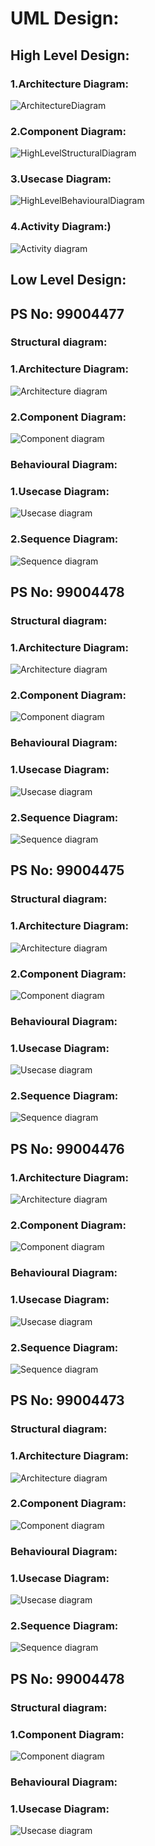 # UML Design:

## High Level Design:

### 1.Architecture Diagram:

![ArchitectureDiagram](https://github.com/GENESIS2021Q1/sdlc-team-17/blob/main/2_Design/High%20Level%20Design/Architecture%20diagram.png)

### 2.Component Diagram:

![HighLevelStructuralDiagram](https://github.com/GENESIS2021Q1/sdlc-team-17/blob/main/2_Design/High%20Level%20Design/component%20diagram.png)

### 3.Usecase Diagram:
![HighLevelBehaviouralDiagram](https://github.com/GENESIS2021Q1/sdlc-team-17/blob/main/2_Design/High%20Level%20Design/use%20case%20diagram.png)

### 4.Activity Diagram:)
![Activity diagram](https://github.com/GENESIS2021Q1/sdlc-team-17/blob/main/2_Design/High%20Level%20Design/activity%20diagram.png)

## Low Level Design:
## PS No: 99004477

### Structural diagram:
### 1.Architecture Diagram:
![Architecture diagram](https://github.com/GENESIS2021Q1/sdlc-team-17/blob/main/2_Design/Low%20level%20Design/User%20Input/Architecture%20diagram.png)

### 2.Component Diagram:
![Component diagram](https://github.com/GENESIS2021Q1/sdlc-team-17/blob/main/2_Design/Low%20level%20Design/User%20Input/component(1)%20diagram.png)

### Behavioural Diagram:
### 1.Usecase Diagram:
![Usecase diagram](https://github.com/GENESIS2021Q1/sdlc-team-17/blob/main/2_Design/Low%20level%20Design/User%20Input/use%20case%20diagram.png)

### 2.Sequence Diagram:
![Sequence diagram](https://github.com/GENESIS2021Q1/sdlc-team-17/blob/main/2_Design/Low%20level%20Design/User%20Input/Sequence%20diagram.png)


## PS No: 99004478

### Structural diagram:
### 1.Architecture Diagram:
![Architecture diagram](https://github.com/GENESIS2021Q1/sdlc-team-17/blob/main/2_Design/Low%20level%20Design/User%20Loan%20choice/Architecture.png)

### 2.Component Diagram:
![Component diagram](https://github.com/GENESIS2021Q1/sdlc-team-17/blob/main/2_Design/Low%20level%20Design/User%20Loan%20choice/Component.png)

### Behavioural Diagram:
### 1.Usecase Diagram:
![Usecase diagram](https://github.com/GENESIS2021Q1/sdlc-team-17/blob/main/2_Design/Low%20level%20Design/User%20Loan%20choice/Usecase.png)

### 2.Sequence Diagram:
![Sequence diagram](https://github.com/GENESIS2021Q1/sdlc-team-17/blob/main/2_Design/Low%20level%20Design/User%20Loan%20choice/Sequence.png)


## PS No: 99004475

### Structural diagram:
### 1.Architecture Diagram:
![Architecture diagram](https://github.com/GENESIS2021Q1/sdlc-team-17/blob/main/2_Design/Low%20level%20Design/Old%20user%20input/architecture%20diagram.png)

### 2.Component Diagram:
![Component diagram](https://github.com/GENESIS2021Q1/sdlc-team-17/blob/main/2_Design/Low%20level%20Design/Old%20user%20input/component%20diagram.png)

### Behavioural Diagram:
### 1.Usecase Diagram:
![Usecase diagram](https://github.com/GENESIS2021Q1/sdlc-team-17/blob/main/2_Design/Low%20level%20Design/Old%20user%20input/usecase%20diagram.png)

### 2.Sequence Diagram:
![Sequence diagram](https://github.com/GENESIS2021Q1/sdlc-team-17/blob/main/2_Design/Low%20level%20Design/Old%20user%20input/sequence%20diagram.png)




## PS No: 99004476

### 1.Architecture Diagram:
![Architecture diagram](https://github.com/GENESIS2021Q1/sdlc-team-17/blob/main/2_Design/Low%20level%20Design/New%20user%20input/architecture%20diagram.png)

### 2.Component Diagram:
![Component diagram](https://github.com/GENESIS2021Q1/sdlc-team-17/blob/main/2_Design/Low%20level%20Design/New%20user%20input/component%20diagram.png)

### Behavioural Diagram:
### 1.Usecase Diagram:
![Usecase diagram](https://github.com/GENESIS2021Q1/sdlc-team-17/blob/main/2_Design/Low%20level%20Design/New%20user%20input/usecase%20diagram.png)

### 2.Sequence Diagram:
![Sequence diagram](https://github.com/GENESIS2021Q1/sdlc-team-17/blob/main/2_Design/Low%20level%20Design/New%20user%20input/sequence%20diagram.png)




## PS No: 99004473

### Structural diagram:
### 1.Architecture Diagram:
![Architecture diagram](https://github.com/GENESIS2021Q1/sdlc-team-17/blob/main/2_Design/Low%20level%20Design/decision%20making/architecture%20diagram.png)

### 2.Component Diagram:
![Component diagram](https://github.com/GENESIS2021Q1/sdlc-team-17/blob/main/2_Design/Low%20level%20Design/decision%20making/component%20diagram.png)

### Behavioural Diagram:
### 1.Usecase Diagram:
![Usecase diagram](https://github.com/GENESIS2021Q1/sdlc-team-17/blob/main/2_Design/Low%20level%20Design/decision%20making/usecase%20diagram.png)

### 2.Sequence Diagram:
![Sequence diagram](https://github.com/GENESIS2021Q1/sdlc-team-17/blob/main/2_Design/Low%20level%20Design/decision%20making/Sequence%20diagram.png)




## PS No: 99004478

### Structural diagram:

### 1.Component Diagram:
![Component diagram](https://github.com/GENESIS2021Q1/sdlc-team-17/blob/main/2_Design/Low%20level%20Design/Loan%20calculation/Sayani%20component%20(1).png)

### Behavioural Diagram:
### 1.Usecase Diagram:
![Usecase diagram](https://github.com/GENESIS2021Q1/sdlc-team-17/blob/main/2_Design/Low%20level%20Design/Loan%20calculation/Sayani-Usecase%20(1).png)



